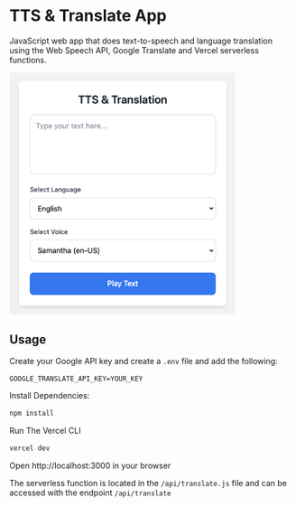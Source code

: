 # TTS & Translate App

JavaScript web app that does text-to-speech and language translation using the Web Speech API, Google Translate and Vercel serverless functions.

<img src="./public/assets/screen.png" width="400" />

## Usage

Create your Google API key and create a `.env` file and add the following:

```
GOOGLE_TRANSLATE_API_KEY=YOUR_KEY
```

Install Dependencies:

```bash
npm install
```

Run The Vercel CLI

```bash
vercel dev
```

Open http://localhost:3000 in your browser

The serverless function is located in the `/api/translate.js` file and can be accessed with the endpoint `/api/translate`
